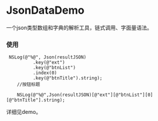 # JsonDataDemo

一个json类型数组和字典的解析工具，链式调用、字面量语法。

### 使用

```
 NSLog(@"%@", Json(resultJSON)
          .key(@"ext")
          .key(@"btnList")
          .index(0)
          .key(@"btnTitle").string);
    //按钮标题
    
    NSLog(@"%@",Json(resultJSON)[@"ext"][@"btnList"][0][@"btnTitle"].string);
```
详细见demo。
